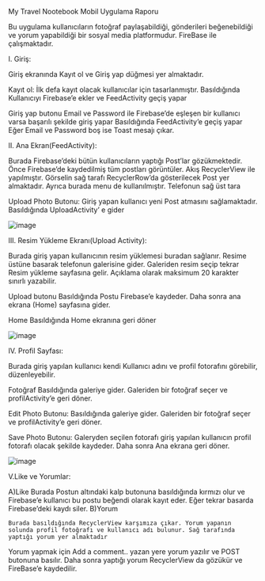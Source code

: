 My Travel Nootebook Mobil Uygulama Raporu

Bu uygulama kullanıcıların fotoğraf paylaşabildiği, gönderileri beğenebildiği ve yorum yapabildiği bir sosyal media platformudur. FireBase ile çalışmaktadır. 

I. Giriş:

Giriş ekranında Kayıt ol ve Giriş yap düğmesi yer almaktadır.

Kayıt ol:
	İlk defa kayıt olacak kullanıcılar için tasarlanmıştır.
	Basıldığında Kullanıcıyı Firebase’e ekler ve FeedActivity geçiş yapar

Giriş yap butonu
	Email ve Password ile Firebase’de eşleşen bir kullanıcı varsa başarılı şekilde giriş yapar
	Basıldığında FeedActivity’e geçiş yapar
	Eğer Email ve Password boş ise Toast mesajı çıkar.

 


II. Ana Ekran(FeedActivity):

Burada Firebase’deki bütün kullanıcıların yaptığı Post’lar gözükmektedir. Önce Firebase’de kaydedilmiş tüm postları görüntüler. Akış RecyclerView ile yapılmıştır. Görselin sağ tarafı RecyclerRow’da gösterilecek Post yer almaktadır. Ayrıca burada menu de kullanılmıştır. Telefonun sağ üst tara

Upload Photo Butonu:
	Giriş yapan kullanıcı yeni Post atmasını sağlamaktadır.
	Basıldığında UploadActivity’ e gider


![image](https://github.com/user-attachments/assets/d10670f3-0047-4176-af70-ae79b7303962)



III. Resim Yükleme Ekranı(Upload Activity):

Burada giriş yapan kullanıcının resim yüklemesi buradan sağlanır. Resime üstüne basarak telefonun galerisine gider. Galeriden resim seçip tekrar Resim yükleme sayfasına gelir. Açıklama olarak maksimum 20 karakter sınırlı yazabilir.

Upload butonu
	Basıldığında Postu Firebase’e kaydeder. Daha sonra ana ekrana (Home) sayfasına gider.
	
Home
	Basıldığında Home ekranına geri döner

 ![image](https://github.com/user-attachments/assets/d28703ef-8676-418a-8bc7-e6045bb9e535)



IV. Profil Sayfası:

Burada giriş yapılan kullanıcı kendi Kullanıcı adını ve profil fotorafını görebilir, düzenleyebilir.

Fotoğraf
	Basıldığında galeriye gider. Galeriden bir fotoğraf seçer ve profilActivity’e geri döner.

Edit Photo Butonu:
	Basıldığında galeriye gider. Galeriden bir fotoğraf seçer ve profilActivity’e geri döner.

Save Photo Butonu:
	Galeryden seçilen fotorafı giriş yapılan kullanıcın profil fotorafı olacak şekilde kaydeder.
	Daha sonra Ana ekrana geri döner.

 ![image](https://github.com/user-attachments/assets/aaf5de4a-a06d-49a8-a3a1-a3e013830d8f)


V.Like ve Yorumlar:

A)Like
Burada Postun altındaki kalp butonuna basıldığında kırmızı olur ve Firebase’e kullanıcı bu postu beğendi olarak kayıt eder. Eğer tekrar basarda Firebase’deki kaydı siler.
B)Yorum

	Burada basıldığında RecyclerView karşımıza çıkar. Yorum yapanın solunda profil fotoğrafı ve kullanıcı adı bulunur. Sağ tarafında yaptığı yorum yer almaktadır


Yorum yapmak için Add a comment.. yazan yere yorum yazılır ve POST butonuna basılır. Daha sonra yaptığı yorum RecyclerView da gözükür ve FireBase’e kaydedilir.

